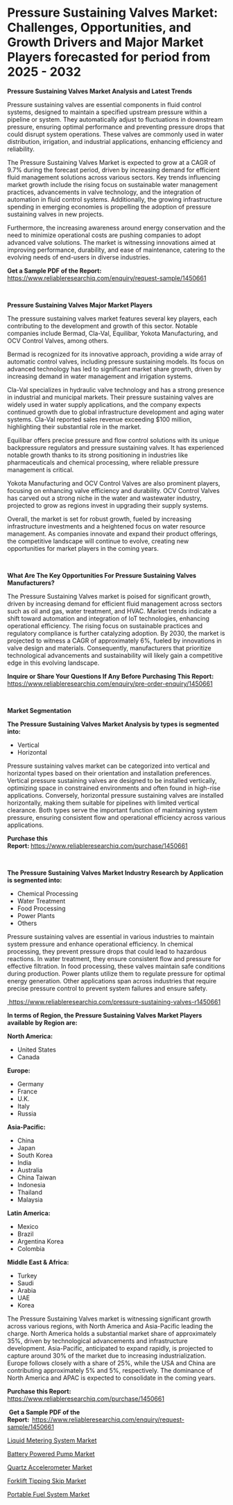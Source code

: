 <p><h1>Pressure Sustaining Valves Market: Challenges, Opportunities, and Growth Drivers and Major Market Players forecasted for period from 2025 - 2032</h1></p><p><strong>Pressure Sustaining Valves Market Analysis and Latest Trends</strong></p>
<p><p>Pressure sustaining valves are essential components in fluid control systems, designed to maintain a specified upstream pressure within a pipeline or system. They automatically adjust to fluctuations in downstream pressure, ensuring optimal performance and preventing pressure drops that could disrupt system operations. These valves are commonly used in water distribution, irrigation, and industrial applications, enhancing efficiency and reliability.</p><p>The Pressure Sustaining Valves Market is expected to grow at a CAGR of 9.7% during the forecast period, driven by increasing demand for efficient fluid management solutions across various sectors. Key trends influencing market growth include the rising focus on sustainable water management practices, advancements in valve technology, and the integration of automation in fluid control systems. Additionally, the growing infrastructure spending in emerging economies is propelling the adoption of pressure sustaining valves in new projects.</p><p>Furthermore, the increasing awareness around energy conservation and the need to minimize operational costs are pushing companies to adopt advanced valve solutions. The market is witnessing innovations aimed at improving performance, durability, and ease of maintenance, catering to the evolving needs of end-users in diverse industries.</p></p>
<p><strong>Get a Sample PDF of the Report:&nbsp;</strong> <a href="https://www.reliableresearchiq.com/enquiry/request-sample/1450661?utm_campaign=114&utm_medium=2&utm_source=Github&utm_content=ia&utm_term=11042025&utm_id=pressure-sustaining-valves">https://www.reliableresearchiq.com/enquiry/request-sample/1450661</a></p>
<p>&nbsp;</p>
<p><strong>Pressure Sustaining Valves Major Market Players</strong></p>
<p><p>The pressure sustaining valves market features several key players, each contributing to the development and growth of this sector. Notable companies include Bermad, Cla-Val, Equilibar, Yokota Manufacturing, and OCV Control Valves, among others.</p><p>Bermad is recognized for its innovative approach, providing a wide array of automatic control valves, including pressure sustaining models. Its focus on advanced technology has led to significant market share growth, driven by increasing demand in water management and irrigation systems.</p><p>Cla-Val specializes in hydraulic valve technology and has a strong presence in industrial and municipal markets. Their pressure sustaining valves are widely used in water supply applications, and the company expects continued growth due to global infrastructure development and aging water systems. Cla-Val reported sales revenue exceeding $100 million, highlighting their substantial role in the market.</p><p>Equilibar offers precise pressure and flow control solutions with its unique backpressure regulators and pressure sustaining valves. It has experienced notable growth thanks to its strong positioning in industries like pharmaceuticals and chemical processing, where reliable pressure management is critical.</p><p>Yokota Manufacturing and OCV Control Valves are also prominent players, focusing on enhancing valve efficiency and durability. OCV Control Valves has carved out a strong niche in the water and wastewater industry, projected to grow as regions invest in upgrading their supply systems.</p><p>Overall, the market is set for robust growth, fueled by increasing infrastructure investments and a heightened focus on water resource management. As companies innovate and expand their product offerings, the competitive landscape will continue to evolve, creating new opportunities for market players in the coming years.</p></p>
<p>&nbsp;</p>
<p><strong>What Are The Key Opportunities For Pressure Sustaining Valves Manufacturers?</strong></p>
<p><p>The Pressure Sustaining Valves market is poised for significant growth, driven by increasing demand for efficient fluid management across sectors such as oil and gas, water treatment, and HVAC. Market trends indicate a shift toward automation and integration of IoT technologies, enhancing operational efficiency. The rising focus on sustainable practices and regulatory compliance is further catalyzing adoption. By 2030, the market is projected to witness a CAGR of approximately 6%, fueled by innovations in valve design and materials. Consequently, manufacturers that prioritize technological advancements and sustainability will likely gain a competitive edge in this evolving landscape.</p></p>
<p><strong>Inquire or Share Your Questions If Any Before Purchasing This Report:</strong> <a href="https://www.reliableresearchiq.com/enquiry/pre-order-enquiry/1450661?utm_campaign=114&utm_medium=2&utm_source=Github&utm_content=ia&utm_term=11042025&utm_id=pressure-sustaining-valves">https://www.reliableresearchiq.com/enquiry/pre-order-enquiry/1450661</a></p>
<p>&nbsp;</p>
<p><strong>Market Segmentation</strong></p>
<p><strong>The Pressure Sustaining Valves Market Analysis by types is segmented into:</strong></p>
<p><ul><li>Vertical</li><li>Horizontal</li></ul></p>
<p><p>Pressure sustaining valves market can be categorized into vertical and horizontal types based on their orientation and installation preferences. Vertical pressure sustaining valves are designed to be installed vertically, optimizing space in constrained environments and often found in high-rise applications. Conversely, horizontal pressure sustaining valves are installed horizontally, making them suitable for pipelines with limited vertical clearance. Both types serve the important function of maintaining system pressure, ensuring consistent flow and operational efficiency across various applications.</p></p>
<p><strong>Purchase this Report:&nbsp;</strong><a href="https://www.reliableresearchiq.com/purchase/1450661?utm_campaign=114&utm_medium=2&utm_source=Github&utm_content=ia&utm_term=11042025&utm_id=pressure-sustaining-valves">https://www.reliableresearchiq.com/purchase/1450661</a></p>
<p>&nbsp;</p>
<p><strong>The Pressure Sustaining Valves Market Industry Research by Application is segmented into:</strong></p>
<p><ul><li>Chemical Processing</li><li>Water Treatment</li><li>Food Processing</li><li>Power Plants</li><li>Others</li></ul></p>
<p><p>Pressure sustaining valves are essential in various industries to maintain system pressure and enhance operational efficiency. In chemical processing, they prevent pressure drops that could lead to hazardous reactions. In water treatment, they ensure consistent flow and pressure for effective filtration. In food processing, these valves maintain safe conditions during production. Power plants utilize them to regulate pressure for optimal energy generation. Other applications span across industries that require precise pressure control to prevent system failures and ensure safety.</p></p>
<p><a href="https://www.reliableresearchiq.com/pressure-sustaining-valves-r1450661?utm_campaign=114&utm_medium=2&utm_source=Github&utm_content=ia&utm_term=11042025&utm_id=pressure-sustaining-valves">&nbsp;https://www.reliableresearchiq.com/pressure-sustaining-valves-r1450661</a></p>
<p><strong>In terms of Region, the Pressure Sustaining Valves Market Players available by Region are:</strong></p>
<p>
    <p> <strong> North America: </strong>
        <ul>
            <li>United States</li>
            <li>Canada</li>
        </ul>
        </p> 
    <p> <strong> Europe: </strong>
        <ul>
            <li>Germany</li>
            <li>France</li>
            <li>U.K.</li>
            <li>Italy</li>
            <li>Russia</li>
        </ul>
        </p> 
    <p> <strong> Asia-Pacific: </strong>
        <ul>
            <li>China</li>
            <li>Japan</li>
            <li>South Korea</li>
            <li>India</li>
            <li>Australia</li>
            <li>China Taiwan</li>
            <li>Indonesia</li>
            <li>Thailand</li>
            <li>Malaysia</li>
        </ul>
        </p> 
    <p> <strong> Latin America: </strong>
        <ul>
            <li>Mexico</li>
            <li>Brazil</li>
            <li>Argentina Korea</li>
            <li>Colombia</li>
        </ul>
        </p> 
    <p> <strong> Middle East & Africa: </strong>
        <ul>
            <li>Turkey</li>
            <li>Saudi</li>
            <li>Arabia</li>
            <li>UAE</li>
            <li>Korea</li>
        </ul>
    </p>
    </p>
<p><p>The Pressure Sustaining Valves market is witnessing significant growth across various regions, with North America and Asia-Pacific leading the charge. North America holds a substantial market share of approximately 35%, driven by technological advancements and infrastructure development. Asia-Pacific, anticipated to expand rapidly, is projected to capture around 30% of the market due to increasing industrialization. Europe follows closely with a share of 25%, while the USA and China are contributing approximately 5% and 5%, respectively. The dominance of North America and APAC is expected to consolidate in the coming years.</p></p>
<p><strong>Purchase this Report: </strong><a href="https://www.reliableresearchiq.com/purchase/1450661?utm_campaign=114&utm_medium=2&utm_source=Github&utm_content=ia&utm_term=11042025&utm_id=pressure-sustaining-valves">https://www.reliableresearchiq.com/purchase/1450661</a></p>
<p>&nbsp;<strong>Get a Sample PDF of the Report:&nbsp;&nbsp;</strong><a href="https://www.reliableresearchiq.com/enquiry/request-sample/1450661?utm_campaign=114&utm_medium=2&utm_source=Github&utm_content=ia&utm_term=11042025&utm_id=pressure-sustaining-valves">https://www.reliableresearchiq.com/enquiry/request-sample/1450661</a></p>
<p><strong></strong></p>
<p><p><a href="https://github.com/pichuaadh0/Market-Research-Report-List-1/blob/main/liquid-metering-system-market.md?utm_campaign=114&utm_medium=2&utm_source=Github&utm_content=ia&utm_term=11042025&utm_id=pressure-sustaining-valves">Liquid Metering System Market</a></p><p><a href="https://github.com/ogbadujonito22/Market-Research-Report-List-1/blob/main/battery-powered-pump-market.md?utm_campaign=114&utm_medium=2&utm_source=Github&utm_content=ia&utm_term=11042025&utm_id=pressure-sustaining-valves">Battery Powered Pump Market</a></p><p><a href="https://github.com/merkinedry7b/Market-Research-Report-List-1/blob/main/quartz-accelerometer-market.md?utm_campaign=114&utm_medium=2&utm_source=Github&utm_content=ia&utm_term=11042025&utm_id=pressure-sustaining-valves">Quartz Accelerometer Market</a></p><p><a href="https://github.com/forgazerbyjt/Market-Research-Report-List-1/blob/main/forklift-tipping-skip-market.md?utm_campaign=114&utm_medium=2&utm_source=Github&utm_content=ia&utm_term=11042025&utm_id=pressure-sustaining-valves">Forklift Tipping Skip Market</a></p><p><a href="https://github.com/lemiranajd/Market-Research-Report-List-1/blob/main/portable-fuel-system-market.md?utm_campaign=114&utm_medium=2&utm_source=Github&utm_content=ia&utm_term=11042025&utm_id=pressure-sustaining-valves">Portable Fuel System Market</a></p></p>